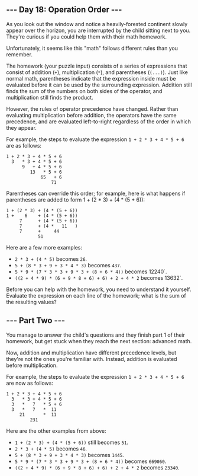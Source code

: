 ## --- Day 18: Operation Order ---

As you look out the window and notice a heavily-forested continent slowly appear over the horizon, you are interrupted by the child sitting next to you. They're curious if you could help them with their math homework.

Unfortunately, it seems like this "math" follows different rules than you remember.

The homework (your puzzle input) consists of a series of expressions that consist of addition (`+`), multiplication (`*`), and parentheses (`(...)`). Just like normal math, parentheses indicate that the expression inside must be evaluated before it can be used by the surrounding expression. Addition still finds the sum of the numbers on both sides of the operator, and multiplication still finds the product.

However, the rules of operator precedence have changed. Rather than evaluating multiplication before addition, the operators have the same precedence, and are evaluated left-to-right regardless of the order in which they appear.

For example, the steps to evaluate the expression `1 + 2 * 3 + 4 * 5 + 6` are as follows:

```
1 + 2 * 3 + 4 * 5 + 6
  3   * 3 + 4 * 5 + 6
      9   + 4 * 5 + 6
         13   * 5 + 6
             65   + 6
                 71
```

Parentheses can override this order; for example, here is what happens if parentheses are added to form 1 + (2 * 3) + (4 * (5 + 6)):

```
1 + (2 * 3) + (4 * (5 + 6))
1 +    6    + (4 * (5 + 6))
     7      + (4 * (5 + 6))
     7      + (4 *   11   )
     7      +     44
            51
```

Here are a few more examples:

   - `2 * 3 + (4 * 5)` becomes `26`.
   - `5 + (8 * 3 + 9 + 3 * 4 * 3)` becomes `437`.
   - `5 * 9 * (7 * 3 * 3 + 9 * 3 + (8 + 6 * 4))` becomes 12240`.
   - `((2 + 4 * 9) * (6 + 9 * 8 + 6) + 6) + 2 + 4 * 2` becomes 13632`.

Before you can help with the homework, you need to understand it yourself. Evaluate the expression on each line of the homework; what is the sum of the resulting values?

## --- Part Two ---

You manage to answer the child's questions and they finish part 1 of their homework, but get stuck when they reach the next section: advanced math.

Now, addition and multiplication have different precedence levels, but they're not the ones you're familiar with. Instead, addition is evaluated before multiplication.

For example, the steps to evaluate the expression `1 + 2 * 3 + 4 * 5 + 6` are now as follows:

```
1 + 2 * 3 + 4 * 5 + 6
  3   * 3 + 4 * 5 + 6
  3   *   7   * 5 + 6
  3   *   7   *  11
     21       *  11
         231
```

Here are the other examples from above:

   - `1 + (2 * 3) + (4 * (5 + 6))` still becomes `51`.
   - `2 * 3 + (4 * 5)` becomes `46`.
   - `5 + (8 * 3 + 9 + 3 * 4 * 3)` becomes `1445`.
   - `5 * 9 * (7 * 3 * 3 + 9 * 3 + (8 + 6 * 4))` becomes `669060`.
   - `((2 + 4 * 9) * (6 + 9 * 8 + 6) + 6) + 2 + 4 * 2` becomes `23340`.
